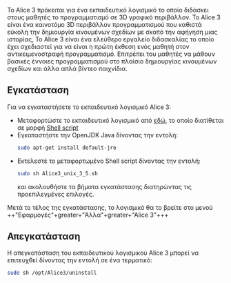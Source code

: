Το Alice 3 πρόκειται για ένα εκπαιδευτικό λογισμικό το οποίο διδάσκει
στους μαθητές το προγραμματισμό σε 3D γραφικό περιβάλλον. Το Alice 3
είναι ένα καινοτόμο 3D περιβάλλον προγραμματισμού που καθιστά εύκολη
την δημιουργία κινουμένων σχεδίων με σκοπό την αφήγηση μιας ιστορίας,
Το Alice 3 είναι ένα ελεύθερο εργαλείο διδασκαλίας το οποίο έχει
σχεδιαστεί για να είναι η πρώτη έκθεση ενός μαθητή στον
αντικειμενοστραφή προγραμματισμό. Επιτρέπει του μαθητές να
μάθουν βασικές έννοιες προγραμματισμού στο πλαίσιο δημιουργίας
κινουμένων σχεδίων και άλλα απλά βίντεο παιχνίδια.

## Εγκατάσταση

Για να εγκαταστήσετε το εκπαιδευτικό λογισμικό Alice 3:

  - Μεταφορτώστε το εκπαιδευτικό λογισμικό από
    [εδώ](http://www.alice.org/wp-content/uploads/2019/04/Alice3_unix_3_5.sh),
    το οποίο διατίθεται σε μορφή [Shell
    script](http://en.wikipedia.org/wiki/Shell_script)
  - Εγκαταστήστε την OpenJDK Java δίνοντας την εντολή:
    ``` bash
    sudo apt-get install default-jre
    ```
  - Εκτελεστέ το μεταφορτωμένο Shell script δίνοντας την εντολή:
    ``` bash
    sudo sh Alice3_unix_3_5.sh
    ```
    και ακολουθήστε τα βήματα εγκατάστασης διατηρώντας τις
    προεπιλεγμένες επιλογές.

Μετά το τέλος της εγκατάστασης, το λογισμικό θα το βρείτε στο μενού ++"Εφαρμογές"+greater+"Άλλα"+greater+"Alice 3"+++

## Απεγκατάσταση

Η απεγκατάσταση του εκπαιδευτικού λογισμικού Alice 3 μπορεί να
επιτευχθεί δίνοντας την εντολή σε ένα τερματικό:

``` bash
sudo sh /opt/Alice3/uninstall
```